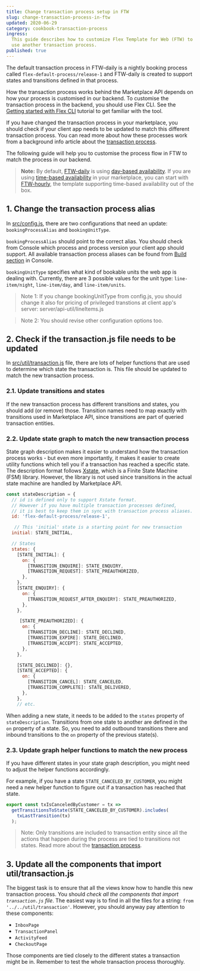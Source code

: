 ```yaml
---
title: Change transaction process setup in FTW
slug: change-transaction-process-in-ftw
updated: 2020-06-29
category: cookbook-transaction-process
ingress:
  This guide describes how to customize Flex Template for Web (FTW) to
  use another transaction process.
published: true
---
```


The default transaction process in FTW-daily is a nightly booking process
called `flex-default-process/release-1` and FTW-daily is created to support
states and transitions defined in that process.

How the transaction process works behind the Marketplace API depends on
how your process is customised in our backend. To customise the
transaction process in the backend, you should use Flex CLI. See the
[Getting started with Flex CLI](/flex-cli/getting-started-with-flex-cli/)
tutorial to get familiar with the tool.

If you have changed the transaction process in your marketplace, you
should check if your client app needs to be updated to match this
different transaction process. You can read more about how these
processes work from a background info article about the
[transaction process](/background/transaction-process/).

The following guide will help you to customise the process flow in FTW
to match the process in our backend.

> **Note:** By default,
> [FTW-daily](https://github.com/sharetribe/ftw-daily/) is using
> [day-based availability](/references/availability/#day-based-availability-management).
> If you are using
> [time-based availability](/references/availability/#time-based-availability-management)
> in your marketplace, you can start with
> [FTW-hourly](https://github.com/sharetribe/ftw-hourly), the template
> supporting time-based availability out of the box.

## 1. Change the transaction process alias

In
[src/config.js](https://github.com/sharetribe/flex-template-web/blob/master/src/config.js),
there are two configurations that need an update: `bookingProcessAlias`
and `bookingUnitType`.

`bookingProcessAlias` should point to the correct alias. You should
check from Console which process and process version your client app
should support. All available transaction process aliases can be found
from
[Build section](https://flex-console.sharetribe.com/transaction-processes)
in Console.

`bookingUnitType` specifies what kind of bookable units the web app is
dealing with. Currently, there are 3 possible values for the unit type:
`line-item/night`, `line-item/day`, and `line-item/units`.

> Note 1: If you change bookingUnitType from config.js, you should
> change it also for pricing of privileged transtions at client app's
> server: server/api-util/lineItems.js

> Note 2: You should revise other configuration options too.

## 2. Check if the transaction.js file needs to be updated

In
[src/util/transaction.js](https://github.com/sharetribe/flex-template-web/blob/master/src/util/transaction.js)
file, there are lots of helper functions that are used to determine
which state the transaction is. This file should be updated to match the
new transaction process.

### 2.1. Update transitions and states

If the new transaction process has different transitions and states, you
should add (or remove) those. Transition names need to map exactly with
transitions used in Marketplace API, since transitions are part of
queried transaction entities.

### 2.2. Update state graph to match the new transaction process

State graph description makes it easier to understand how the
transaction process works - but even more importantly, it makes it
easier to create utility functions which tell you if a transaction has
reached a specific state. The description format follows
[Xstate](https://xstate.js.org/docs/), which is a Finite State Machine
(FSM) library. However, the library is not used since transitions in the
actual state machine are handled by Marketplace API.

```js
const stateDescription = {
  // id is defined only to support Xstate format.
  // However if you have multiple transaction processes defined,
  // it is best to keep them in sync with transaction process aliases.
  id: 'flex-default-process/release-1',

   // This 'initial' state is a starting point for new transaction
  initial: STATE_INITIAL,

  // States
  states: {
    [STATE_INITIAL]: {
      on: {
        [TRANSITION_ENQUIRE]: STATE_ENQUIRY,
        [TRANSITION_REQUEST]: STATE_PREAUTHORIZED,
      },
    },
    [STATE_ENQUIRY]: {
      on: {
        [TRANSITION_REQUEST_AFTER_ENQUIRY]: STATE_PREAUTHORIZED,
      },
    },

     [STATE_PREAUTHORIZED]: {
      on: {
        [TRANSITION_DECLINE]: STATE_DECLINED,
        [TRANSITION_EXPIRE]: STATE_DECLINED,
        [TRANSITION_ACCEPT]: STATE_ACCEPTED,
      },
    },

    [STATE_DECLINED]: {},
    [STATE_ACCEPTED]: {
      on: {
        [TRANSITION_CANCEL]: STATE_CANCELED,
        [TRANSITION_COMPLETE]: STATE_DELIVERED,
      },
    },
    // etc.
```

When adding a new state, it needs to be added to the `states` property
of `stateDescription`. Transitions from one state to another are defined
in the `on` property of a state. So, you need to add outbound
transitions there and inbound transitions to the `on` property of the
previous state(s).

### 2.3. Update graph helper functions to match the new process

If you have different states in your state graph description, you might
need to adjust the helper functions accordingly.

For example, if you have a state `STATE_CANCELED_BY_CUSTOMER`, you might
need a new helper function to figure out if a transaction has reached
that state.

```js
export const txIsCanceledByCustomer = tx =>
  getTransitionsToState(STATE_CANCELED_BY_CUSTOMER).includes(
    txLastTransition(tx)
  );
```

> Note: Only transitions are included to transaction entity since all
> the actions that happen during the process are tied to transitions not
> states. Read more about the
> [transaction process](/background/transaction-process/).

## 3. Update all the components that import util/transaction.js

The biggest task is to ensure that all the views know how to handle this
new transaction process. You should _check all the components that
import `transaction.js` file_. The easiest way is to find in all the
files for a string: `from '../../util/transaction'`. However, you should
anyway pay attention to these components:

- `InboxPage`
- `TransactionPanel`
- `ActivityFeed`
- `CheckoutPage`

Those components are tied closely to the different states a transaction
might be in. Remember to test the whole transaction process thoroughly.
